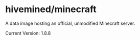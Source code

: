 # hivemined/minecraft
A data image hosting an official, unmodified Minecraft server.

Current Version: 1.8.8
